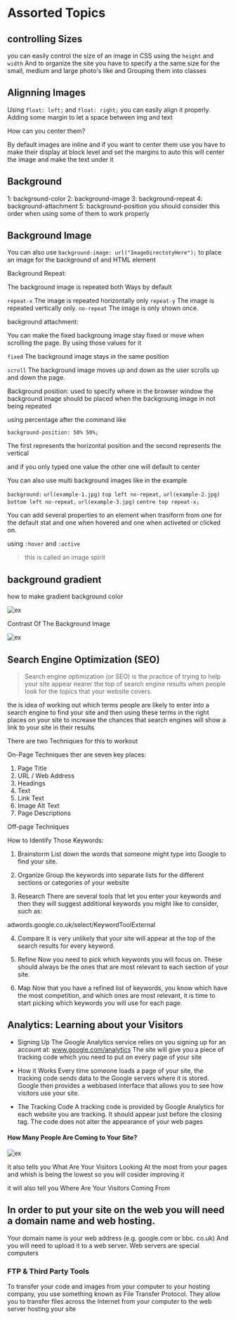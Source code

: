 # Assorted Topics

## controlling Sizes

you can easily control the size of an image in CSS using the `height` and `width`
And to organize the site you have to specify a the same size for the small, medium and large photo's like
and Grouping them into classes

## Alignning Images
Using `float: left;` and `float: right;` you can easily align it properly.
Adding some margin to let a space between img and text

How can you center them?

By default images are inline and if you want to center them use you have to make their display at block level
and set the margins to auto this will center the image and make the text under it

## Background

1: background-color
2: background-image
3: background-repeat
4: background-attachment
5: background-position
you should consider this order when using some of them to work properly

## Background Image

You can also use `background-image: url("ImageDirectotyHere");` to place an image for the background of and 
HTML element

Background Repeat:

The background image is repeated both Ways by default

`repeat-x` The image is repeated horizontally only
`repeat-y` The image is repeated vertically only.
`no-repeat` The image is only shown once.

background attachment:

You can make the fixed backgroung image stay fixed or move when scrolling the page.
By using those values for it

`fixed`
The background image stays in the same position

`scroll`
The background image moves up and down as the user scrolls up and down the page.

Background position:
used to specify where in the browser window the background image should be placed when the 
backgroung image in not being repeated

using percentage after the command like 

`background-position: 50% 50%;`

The first represents the horizontal position and the second represents the vertical

and if you only typed one value the other one will default to center

You can also use multi background images like in the example

 `background:`
 `url(example-1.jpg)`
 `top left no-repeat,`
 `url(example-2.jpg)`
 `bottom left no-repeat,`
 `url(example-3.jpg)`
 `centre top repeat-x;`

You can add several properties to an element when trasiform from
one for the default stat and one when hovered and one when activeted or clicked on.

using `:hover`
and `:active`

> this is called an image spirit

## background gradient

how to make gradient background color 

![ex](Read11-1.jpg)


Contrast Of The Background Image

![ex](Read11-2.jpg)


## Search Engine Optimization (SEO)

>Search engine optimization (or SEO) is the practice of trying to help your site appear nearer
>the top of search engine results when people look for the topics that your website covers.

the  is idea of working out which terms people are likely to enter into a search engine to find your site and then using these terms in the right places on your site to increase the chances that search engines will show a link to your site in their results

There are two Techniques for this to workout

On-Page Techniques
ther are seven key places:

1. Page Title
2. URL / Web Address
3. Headings
4. Text
5. Link Text
6. Image Alt Text
7. Page Descriptions

Off-page Techniques

How to Identify Those Keywords:

1. Brainstorm
List down the words that someone might type into Google to find your site.

2. Organize
Group the keywords into separate lists for the different sections or categories of your website

3. Research
There are several tools that let you enter your keywords and then they will suggest additional keywords you might like to consider, such as:

adwords.google.co.uk/select/KeywordToolExternal

4. Compare
It is very unlikely that your site will appear at the top of the search results for every keyword.

5. Refine
Now you need to pick which keywords you will focus on. These should always be the ones that are most relevant to each section of your site.

6. Map
Now that you have a refined list of keywords, you know which have the most competition, and which ones are most relevant, it is time to start picking which keywords you will use for each page.


## Analytics: Learning about your Visitors

- Signing Up
The Google Analytics service relies on you signing up for an account at:
www.google.com/analytics
The site will give you a piece of tracking code which you need to put on every page of your site

- How it Works
Every time someone loads a page of your site, the tracking code sends data to the Google servers where it is stored.
Google then provides a webbased interface that allows you to see how visitors use your site.

- The Tracking Code
A tracking code is provided by Google Analytics for each website you are tracking. It should appear just before the closing </head> tag.
The code does not alter the appearance of your web pages

#### How Many People Are Coming to Your Site?

![ex](Read11-3.jpg)

It also tells you What Are Your Visitors Looking At the most from your pages and whish is being the lowest so you will cosider improving it

it will also tell you Where Are Your Visitors Coming From 


## In order to put your site on the web you will need a domain name and web hosting.

Your domain name is your web address (e.g. google.com or bbc. co.uk) 
And you will need to upload it to a web server. Web servers are special computers

### FTP & Third Party Tools

To transfer your code and images from your computer to your hosting company, you use something known as File Transfer Protocol.
They allow you to transfer files across the Internet from your computer to the web server hosting your site